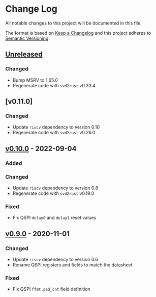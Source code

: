 # Change Log

All notable changes to this project will be documented in this file.

The format is based on [Keep a Changelog](http://keepachangelog.com/)
and this project adheres to [Semantic Versioning](http://semver.org/).

## [Unreleased]

### Changed
- Bump MSRV to 1.65.0
- Regenerate code with `svd2rust` v0.33.4

## [v0.11.0]

### Changed
- Update `riscv` dependency to version 0.10
- Regenerate code with `svd2rust` v0.26.0

## [v0.10.0] - 2022-09-04

### Added

### Changed

- Update `riscv` dependency to version 0.8
- Regenerate code with `svd2rust` v0.19.0

### Fixed

- Fix QSPI `delay0` and `delay1` reset values


## [v0.9.0] - 2020-11-01

### Changed

- Update `riscv` dependency to version 0.6
- Rename QSPI registers and fields to match the datasheet

### Fixed

- Fix QSPI `ffmt.pad_cnt` field definition


[Unreleased]: https://github.com/riscv-rust/e310x/compare/v0.10.0..HEAD
[v0.10.0]: https://github.com/rust-embedded/riscv-rt/compare/v0.9.0...v0.10.0
[v0.9.0]: https://github.com/riscv-rust/e310x/compare/v0.8.1...v0.9.0
